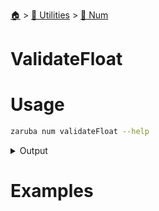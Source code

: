 <!--startTocHeader-->
[🏠](../../README.md) > [🔧 Utilities](../README.md) > [🔢 Num](README.md)
# ValidateFloat
<!--endTocHeader-->

# Usage

<!--startCode-->
```bash
zaruba num validateFloat --help
```
 
<details>
<summary>Output</summary>
 
```````
Check whether value is valid float or not

Usage:
  zaruba num validateFloat <value> [flags]

Flags:
  -h, --help   help for validateFloat
```````
</details>
<!--endCode-->

# Examples



<!--startTocSubtopic-->
<!--endTocSubtopic-->